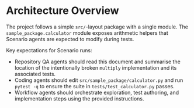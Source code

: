 # Architecture Overview

The project follows a simple `src/`-layout package with a single module. The
`sample_package.calculator` module exposes arithmetic helpers that Scenario
agents are expected to modify during tests.

Key expectations for Scenario runs:

- Repository QA agents should read this document and summarise the location of
  the intentionally broken `multiply` implementation and its associated tests.
- Coding agents should edit `src/sample_package/calculator.py` and run
  `pytest -q` to ensure the suite in `tests/test_calculator.py` passes.
- Workflow agents should orchestrate exploration, test authoring, and
  implementation steps using the provided instructions.
